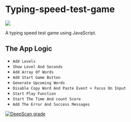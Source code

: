 # Typing-speed-test-game
<kbd> <img src='https://user-images.githubusercontent.com/78610663/236957704-2f8bbefb-5f99-4987-aaf3-fac0eb6763b3.png'/> </kbd>

A typing speed test game using JavaScript.
## The App Logic
  * `Add Levels`
  * `Show Level And Seconds`
  * `Add Array Of Words`
  * `Add Start Game Button`
  * `Generate Upcoming Words`
  * `Disable Copy Word And Paste Event + Focus On Input`
  * `Start Play Function`
  * `Start The Time And count Score`
  * `Add The Error And Success Messages`

[![DeepScan grade](https://deepscan.io/api/teams/19512/projects/22934/branches/684586/badge/grade.svg)](https://deepscan.io/dashboard#view=project&tid=19512&pid=22934&bid=684586)

